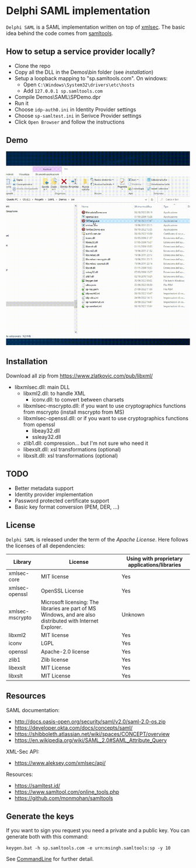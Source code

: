 # Delphi SAML implementation

`Delphi SAML` is a SAML implementation written on top of [xmlsec](https://www.aleksey.com/xmlsec/). The basic idea behind the code comes from [samltools](https://github.com/monmohan/samltools). 


## How to setup a service provider locally?

* Clone the repo
* Copy all the DLL in the Demos\bin folder (see *installation*)
* Setup a loopback mapping to "sp.samltools.com". On windows:
  * Open `C:\Windows\System32\drivers\etc\hosts`
  * Add `127.0.0.1 sp.samltools.com` 
* Compile Demos\SAML\SPDemo.dpr
* Run it
* Choose `idp-auth0.ini` in Identity Provider settings
* Choose `sp-samltest.ini` in Serivce Provider settings
* Click `Open Browser` and follow the instructions

## Demo

![SPDemo!](./Docs/SPDemo.gif)

## Installation

Download all zip from https://www.zlatkovic.com/pub/libxml/

* libxmlsec.dll: main DLL
    * libxml2.dll: to handle XML
        * iconv.dll: to convert between charsets
    * libxmlsec-mscrypto.dll: if you want to use cryptographics functions from mscrypto (install mscrypto from MS)
    * libxmlsec-openssl.dll: or if you want to use cryptographics functions from openssl
        * libeay32.dll
        * ssleay32.dll
  * zlib1.dll: compression... but I'm not sure who need it
  * libexslt.dll: xsl transformations (optional)
  * libxslt.dll: xsl transformations (optional)


## TODO

* Better metadata support
* Identity provider implementation
* Password protected certificate support
* Basic key format conversion (PEM, DER, ...)
## License

`Delphi SAML` is released under the term of the *Apache License*. Here follows the licenses of all dependencies:

| Library  | License   | Using with proprietary applications/libraries | 
| ---      | ---       | ---- |
| xmlsec-core  | MIT license   | Yes |
| xmlsec-openssl  | OpenSSL License  | Yes |
| xmlsec-mscrypto  | Microsoft licensing: The libraries are part of MS Windows, and are also distributed with Internet Explorer.  | Unknown |
| libxml2 | MIT license | Yes |
| iconv | LGPL | Yes |
| openssl | Apache-2.0 license | Yes |
| zlib1 | Zlib license | Yes |
| libexslt | MIT License | Yes |
| libxslt | MIT License | Yes |

## Resources

SAML documentation:

* http://docs.oasis-open.org/security/saml/v2.0/saml-2.0-os.zip
* https://developer.okta.com/docs/concepts/saml/
* https://shibboleth.atlassian.net/wiki/spaces/CONCEPT/overview
* https://en.wikipedia.org/wiki/SAML_2.0#SAML_Attribute_Query

XML-Sec API:

* https://www.aleksey.com/xmlsec/api/

Resources:

* https://samltest.id/
* https://www.samltool.com/online_tools.php
* https://github.com/monmohan/samltools


## Generate the keys

If you want to sign you request you need a private and a public key. You can generate both with this command:

```
keygen.bat -h sp.samltools.com -e urn:msingh.samltools:sp -y 10
```

See [CommandLine](docs/CommandLine.md) for further detail.

